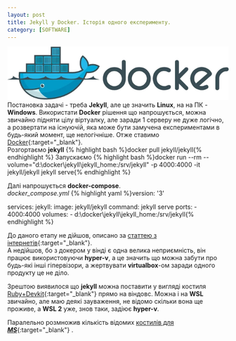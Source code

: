 ```yaml
---
layout: post
title: Jekyll у Docker. Історія одного експерименту.
category: [SOFTWARE]
---
```

![docker logo](/assets/media/docker.webp?style=head)  
Постановка задачі - треба **Jekyll**, але це значить **Linux**, на на ПК - **Windows**. Використати **Docker** рішення що напрошується, можна звичайно підняти цілу віртуалку, але заради 1 серверу не дуже логічно, а розвертати на існуючій, яка може бути замучена експериментами в будь-який момент, ще нелогічніше.<!--more-->
Отже ставимо [Docker](https://desktop.docker.com/win/stable/Docker%20Desktop%20Installer.exe "Docker for Windows"){:target="_blank"}.  
Розгортаємо **jekyll**
{% highlight bash %}docker pull jekyll/jekyll{% endhighlight %}
Запускаємо
{% highlight bash %}docker run --rm --volume="d:\docker\jekyll\jekyll_home:/srv/jekyll" -p 4000:4000 -it jekyll/jekyll jekyll serve{% endhighlight %}

Далі напрошується **docker-compose**.  
*docker_compose.yml*
{% highlight yaml %}version: '3'

services:
  jekyll:
    image: jekyll/jekyll
    command: jekyll serve
    ports:
      - 4000:4000
    volumes:
      - d:\docker\jekyll\jekyll_home:/srv/jekyll{% endhighlight %}

До даного етапу не дійшов, описано за [статтею з інтернетів](https://matthiaslischka.at/2018/12/22/jekyll-docker-compose/){:target="_blank"}.  
А недійшов, бо з докером у вінді є одна велика неприємність, він працює використовуючи **hyper-v**, а це значить що можна забути про будь-які інші гіпервізори, а жертвувати **virtualbox**-ом заради одного продукту це не діло.  

Зрештою виявилося що **jekyll** можна поставити у вигляді костиля [Ruby+Devkit](https://jekyllrb.com/docs/installation/windows/){:target="_blank"} прямо на віндовс. Можна і на **WSL** звичайно, але маю деякі зауваження, не відомо скільки вона ще проживе, а **WSL 2** уже, знов таки, задіює **hyper-v**.  

Паралельно розмножив кількість відомих [костилів для ***MS***](http://localhost:4000/windows/2021/03/02/hyper-v-on-off.html "Як жити з Hyper-V та VirtualBox"){:target="_blank"} .
